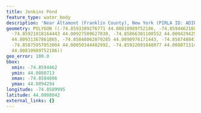 ```yaml
---
title: Jenkins Pond
feature_type: water_body
description: 'Near Altamont (Franklin County), New York (PIRLA ID: ADIR027)'
geometry: POLYGON ((-74.8593389276771 44.00810989752186, -74.85944621603797 44.00831052940104,
  -74.85921018164443 44.00927509627039, -74.85866301100552 44.00942942551354, -74.85852353613647
  44.00931367861865, -74.85848062079285 44.0090976171443, -74.85874884169368 44.0087658069182,
  -74.85875957053004 44.00850344402992, -74.85922091048077 44.00807131439054, -74.8593389276771
  44.00810989752186))
geo_error: 100.0
bbox:
  xmin: -74.8594462
  ymin: 44.0080713
  xmax: -74.8584806
  ymax: 44.0094294
longitude: -74.8589995
latitude: 44.0088042
external_links: {}
---
```

